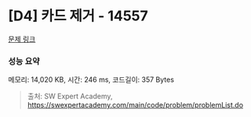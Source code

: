 # [D4] 카드 제거 - 14557 

[문제 링크](https://swexpertacademy.com/main/code/problem/problemDetail.do?contestProbId=AYGt7M5qAbkDFARC) 

### 성능 요약

메모리: 14,020 KB, 시간: 246 ms, 코드길이: 357 Bytes



> 출처: SW Expert Academy, https://swexpertacademy.com/main/code/problem/problemList.do